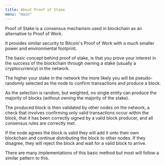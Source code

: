 ```yaml
---
title: About Proof of Stake
menu: "main"
---
```


Proof of Stake is a consensus mechanism used in blockchain as an alternative to Proof of Work.

It provides similar security to Bitcoin's Proof of Work with a much smaller power and environmental footprint.

The basic concept behind proof of stake, is that you prove your interest in the success of the blockchain through owning a stake (usually a cryptocurrency) in the network.

The higher your stake in the network the more likely you will be pseudo-randomly selected as the node to confirm transactions and produce a block.

As the selection is random, but weighted, no single entity can produce the majority of blocks (without owning the majority of the stake).

The produced block is then validated by other nodes on the network, a check that involves confirming only valid transactions occur within the block, that it has been correctly signed by a valid block producer, and all consensus rules are correctly met.

If the node agrees the block is valid they will add it onto their own blockchain and continue distributing the block to other nodes. If they disagree, they will reject the block and wait for a valid block to arrive.

There are many implementations of this basic method but most will follow a similar pattern to this.